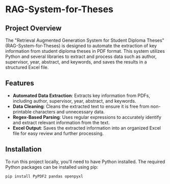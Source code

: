 # RAG-System-for-Theses

## Project Overview

The "Retrieval Augmented Generation System for Student Diploma Theses" (RAG-System-for-Theses) is designed to automate the extraction of key information from student diploma theses in PDF format. This system utilizes Python and several libraries to extract and process data such as author, supervisor, year, abstract, and keywords, and saves the results in a structured Excel file.

## Features

- **Automated Data Extraction**: Extracts key information from PDFs, including author, supervisor, year, abstract, and keywords.
- **Data Cleaning**: Cleans the extracted text to ensure it is free from non-printable characters and unnecessary data.
- **Regex-Based Parsing**: Uses regular expressions to accurately identify and extract relevant information from the text.
- **Excel Output**: Saves the extracted information into an organized Excel file for easy review and further processing.

## Installation

To run this project locally, you'll need to have Python installed. The required Python packages can be installed using pip:

```bash
pip install PyPDF2 pandas openpyxl
